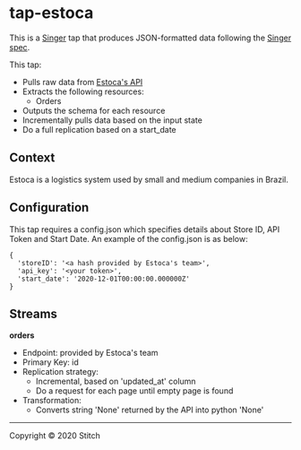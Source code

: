 # tap-estoca

This is a [Singer](https://singer.io) tap that produces JSON-formatted data
following the [Singer
spec](https://github.com/singer-io/getting-started/blob/master/docs/SPEC.md).

This tap:

- Pulls raw data from [Estoca's API](https://estoca.com.br/)
- Extracts the following resources:
  - Orders
- Outputs the schema for each resource
- Incrementally pulls data based on the input state 
- Do a full replication based on a start_date

## Context
Estoca is a logistics system used by small and medium companies in Brazil.

## Configuration

This tap requires a config.json which specifies details about Store ID, API Token and Start Date. An example of the config.json is as below:
```
{
  'storeID': '<a hash provided by Estoca's team>',
  'api_key': '<your token>',
  'start_date': '2020-12-01T00:00:00.000000Z'
}
```

## Streams

**orders**
- Endpoint: provided by Estoca's team
- Primary Key: id
- Replication strategy:
    - Incremental, based on 'updated_at' column
    - Do a request for each page until empty page is found
- Transformation:
    - Converts string 'None' returned by the API into python 'None'


---

Copyright &copy; 2020 Stitch
